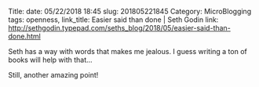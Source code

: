 Title: 
date: 05/22/2018 18:45
slug: 201805221845
Category: MicroBlogging
tags: openness,
link_title: Easier said than done | Seth Godin
link: http://sethgodin.typepad.com/seths_blog/2018/05/easier-said-than-done.html

Seth has a way with words that makes me jealous. I guess writing a ton of books will help with that... 

Still, another amazing point!